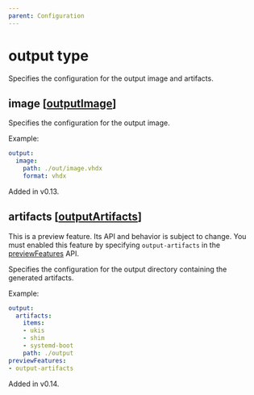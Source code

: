 ```yaml
---
parent: Configuration
---
```


# output type

Specifies the configuration for the output image and artifacts.

## image [[outputImage](./outputImage.md)]

Specifies the configuration for the output image.

Example:

```yaml
output:
  image:
    path: ./out/image.vhdx
    format: vhdx
```

Added in v0.13.

## artifacts [[outputArtifacts](./outputArtifacts.md)]

This is a preview feature.
Its API and behavior is subject to change.
You must enabled this feature by specifying `output-artifacts` in the
[previewFeatures](./injectFilesConfig.md#previewfeatures-string) API.

Specifies the configuration for the output directory containing the generated artifacts.

Example:

```yaml
output:
  artifacts:
    items: 
    - ukis
    - shim
    - systemd-boot
    path: ./output
previewFeatures:
- output-artifacts
```

Added in v0.14.
